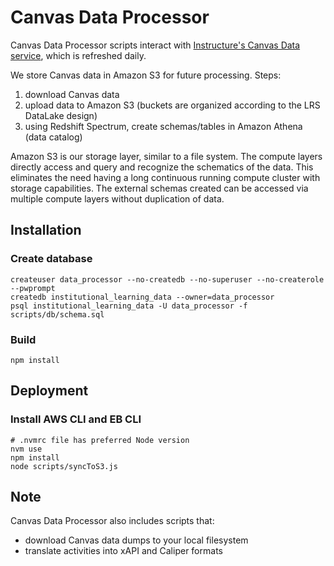 # Canvas Data Processor

Canvas Data Processor scripts interact with [Instructure's Canvas Data service](https://community.canvaslms.com/community/answers/data), which is refreshed daily.

We store Canvas data in Amazon S3 for future processing. Steps:
1. download Canvas data
2. upload data to Amazon S3 (buckets are organized according to the LRS DataLake design)
3. using Redshift Spectrum, create schemas/tables in Amazon Athena (data catalog)

Amazon S3 is our storage layer, similar to a file system. The compute layers directly access and query
and recognize the schematics of the data. This eliminates the need having a long continuous running
compute cluster with storage capabilities. The external schemas created can be accessed via multiple
compute layers without duplication of data.

## Installation

### Create database

```
createuser data_processor --no-createdb --no-superuser --no-createrole --pwprompt
createdb institutional_learning_data --owner=data_processor
psql institutional_learning_data -U data_processor -f scripts/db/schema.sql
```

### Build

`npm install`

## Deployment

### Install AWS CLI and EB CLI

```
# .nvmrc file has preferred Node version
nvm use
npm install
node scripts/syncToS3.js
```

## Note

Canvas Data Processor also includes scripts that:
* download Canvas data dumps to your local filesystem
* translate activities into xAPI and Caliper formats
